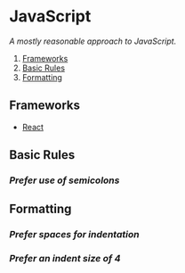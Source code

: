# JavaScript

_A mostly reasonable approach to JavaScript._

1. [Frameworks](#frameworks)
2. [Basic Rules](#basic-rules)
3. [Formatting](#formatting)

## Frameworks

- [React](./react)

## Basic Rules

### _Prefer use of semicolons_

## Formatting

### _Prefer spaces for indentation_

### _Prefer an indent size of 4_
